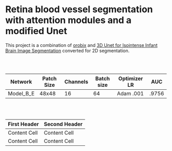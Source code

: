 # Retina blood vessel segmentation with attention modules and a modified Unet
This project is a combination of [orobix](https://github.com/orobix/retina-unet) and [3D Unet for Isointense Infant Brain Image Segmentation](https://github.com/zhengyang-wang/3D-Unet--Tensorflow) converted for 2D segmentation.

<br>
<br>

 Network     | Patch Size | Channels   | Batch size | Optimizer LR | AUC   
 ----------- | ---------- | ---------- | ---------- | ------------ | ---- 
 Model_B_E   | 48x48      | 16        | 64         | Adam .001    | .9756 

<br>
<br>

First Header  | Second Header
------------- | -------------
Content Cell  | Content Cell
Content Cell  | Content Cell
